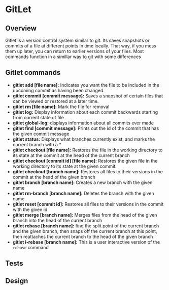 # GitLet


## Overview

Gitlet is a version control system similar to git. Its saves snapshots or commits of a file at different points in time locally. That way, if you mess them up later, you can return to earlier versions of your files. Most commands function in a simillar way to git with some differences


## Gitlet commands


- **gitlet add [file name]:** Indicates you want the file to be included in the upcoming commit as having been changed.
- **gitlet commit [commit message]:** Saves a snapshot of certain files that can be viewed or restored at a later time.
- **gitlet rm [file name]:** Mark the file for removal
- **gitlet log:** Display information about each commit backwards starting from current state of file
- **gitlet global-log:** displays information about all commits ever made
- **gitlet find [commit message]:** Prints out the id of the commit that has the given commit message
- **gitlet status:** Displays what branches currently exist, and marks the current branch with a *
- **gitlet checkout [file name]:** Restores the file in the working directory to its state at the commit at the head of the current branch
- **gitlet checkout [commit id] \[file name]:** Restores the given file in the working directory to its state at the given commit.
- **gitlet checkout [branch name]:** Restores all files to their versions in the commit at the head of the given branch
- **gitlet branch [branch name]:** Creates a new branch with the given name
- **gitlet rm-branch [branch name]:** Deletes the branch with the given name
- **gitlet reset [commit id]:** Restores all files to their versions in the commit with the given id
- **gitlet merge [branch name]:** Merges files from the head of the given branch into the head of the current branch
- **gitlet rebase [branch name]:** find the split point of the current branch and the given branch, then snaps off the current branch at this point, then reattaches the current branch to the head of the given branch
- **gitlet i-rebase [branch name]:** This is a user interactive version of the `rebase` command


## Tests 



## Design


